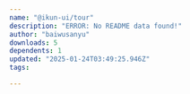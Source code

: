 ```yaml
---
name: "@ikun-ui/tour"
description: "ERROR: No README data found!"
author: "baiwusanyu"
downloads: 5
dependents: 1
updated: "2025-01-24T03:49:25.946Z"
tags: 

---
```

